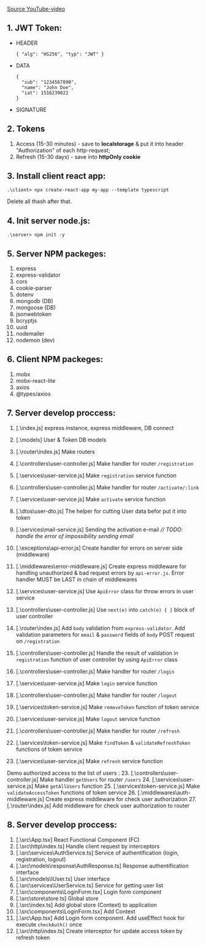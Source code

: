 [Source YouTube-video](https://www.youtube.com/watch?v=fN25fMQZ2v0)

## 1. JWT Token:

   - HEADER  
     ```
     { "alg": "HS256", "typ": "JWT" }
     ```
   - DATA  
     ```
     { 
       "sub": "1234567890",
       "name": "John Doe",
       "iat": 1516239022 
     }
     ```
   - SIGNATURE

## 2. Tokens
   1. Access (15-30 minutes) - save to **localstorage** & put it into header "Authorization" of each http-request;
   2. Refresh (15-30 days) - save into **httpOnly cookie**

## 3. Install client react app:
```
.\client> npx create-react-app my-app --template typescript
```
Delete all thash after that.

## 4. Init server node.js:
```
.\server> npm init -y
```

## 5. Server NPM packeges:
  1. express
  2. express-validator
  3. cors
  4. cookie-parser
  5. dotenv
  6. mongodb (DB)
  7. mongoose (DB)
  8. jsonwebtoken
  9. bcryptjs
  10. uuid
  11. nodemailer
  12. nodemon (dev)

## 6. Client NPM packeges:
  1. mobx
  2. mobx-react-lite
  3. axios
  4. @types/axios

## 7. Server develop proccess:
  1. [.\index.js] express instance, express middleware, DB connect
  2. [.\models] User & Token DB models
  3. [.\router\index.js] Make routers
  4. [.\controllers\user-controller.js] Make handler for router `/registration`
  5. [.\services\user-service.js] Make `registration` service function
  6. [.\controllers\user-controller.js] Make handler for router `/activate/:link`
  15. [.\services\user-service.js] Make `activate` service function
  7. [.\dtos\user-dto.js] The helper for cutting User data befor put it into token
  8. [.\services\mail-service.js] Sending the activation e-mail _// TODO: handle the error of impossibility sending email_
  9. [.\exceptions\api-error.js] Create handler for errors on server side (middleware)
  10. [.\middlewares\error-middleware.js] Create express middleware for handling unauthorized & bad request errors by `api-error.js`. Error handler MUST be LAST in chain of middlewares
  11. [.\services\user-service.js] Use `ApiError` class for throw errors in user service
  12. [.\controllers\user-controller.js] Use `next(e)` into `catch(e) { }` block of user controller
  13. [.\router\index.js] Add `body` validation from `express-validator`. Add validation parameters for `email` & `password` fields of `body` POST request on `/registration`
  14. [.\controllers\user-controller.js] Handle the result of validation in `registration` function of user controller by using `ApiError` class


  15. [.\controllers\user-controller.js] Make handler for router `/login`
  16. [.\services\user-service.js] Make `login` service function


  17. [.\controllers\user-controller.js] Make handler for router `/logout`
  18. [.\services\token-service.js] Make `removeToken` function of token service
  19. [.\services\user-service.js] Make `logout` service function


  20. [.\controllers\user-controller.js] Make handler for router `/refresh`
  21. [.\services\token-service.js] Make `findToken` & `validateRefreshToken` functions of token service
  22. [.\services\user-service.js] Make `refresh` service function

Demo authorized access to the list of users :
  23. [.\controllers\user-controller.js] Make handler `getUsers` for router `/users`
  24. [.\services\user-service.js] Make `getAllUsers` function
  25. [.\services\token-service.js] Make `validateAccessToken` functions of token service
  26. [.\middlewares\auth-middleware.js] Create express middleware for check user authorization
  27. [.\router\index.js] Add middleware for check user authorization to router

## 8. Server develop proccess:
  1. [.\src\App.tsx] React Functional Component (FC)
  2. [.\src\http\index.ts] Handle client request by interceptors
  3. [.\src\services\AuthService.ts] Service of authentification (login, registration, logout)
  4. [.\src\models\response\AuthResponse.ts] Response authentification interface
  5. [.\src\models\IUser.ts] User interface
  6. [.\src\services\UserService.ts] Service for getting user list
  7. [.\src\components\LoginForm.tsx] Login form component
  8. [.\src\store\store.ts] Global store
  9. [.\src\index.ts] Add global store (Context) to application
  10. [.\src\components\LoginForm.tsx] Add Context
  11. [.\src\App.tsx] Add Login form component. Add useEffect hook for execute `checkAuth()` once
  12. [.\src\http\index.ts] Create interceptor for update access token by refresh token